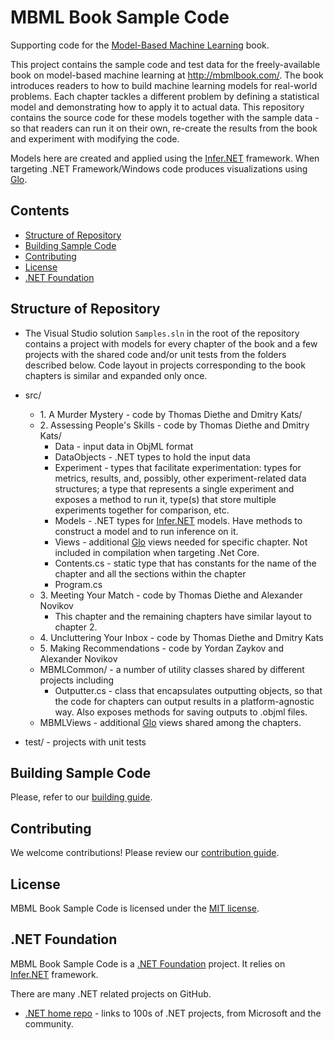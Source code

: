 # MBML Book Sample Code

Supporting code for the [Model-Based Machine Learning](http://mbmlbook.com/) book.

This project contains the sample code and test data for the freely-available book on model-based machine learning at http://mbmlbook.com/. The book introduces readers to how to build machine learning models for real-world problems. Each chapter tackles a different problem by defining a statistical model and demonstrating how to apply it to actual data. This repository contains the source code for these models together with the sample data - so that readers can run it on their own, re-create the results from the book and experiment with modifying the code.

Models here are created and applied using the [Infer.NET](https://github.com/dotnet/infer) framework.
When targeting .NET Framework/Windows code produces visualizations using [Glo](GLO.md).

## Contents

- [Structure of Repository](#structure-of-repository)
- [Building Sample Code](#building-sample-code)
- [Contributing](#contributing)
- [License](#license)
- [.NET Foundation](#.net-foundation)

## Structure of Repository

* The Visual Studio solution `Samples.sln` in the root of the repository contains a project with models for every chapter of the book and a few projects with the shared code and/or unit tests from the folders described below. Code layout in projects corresponding to the book chapters is similar and expanded only once.

* src/
    * 1\. A Murder Mystery - code by Thomas Diethe and Dmitry Kats/
    * 2\. Assessing People's Skills - code by Thomas Diethe and Dmitry Kats/
        * Data - input data in ObjML format
        * DataObjects - .NET types to hold the input data
        * Experiment - types that facilitate experimentation: types for metrics, results, and, possibly, other experiment-related data structures; a type that represents a single experiment and exposes a method to run it, type(s) that store multiple experiments together for comparison, etc.
        * Models - .NET types for [Infer.NET](https://github.com/dotnet/infer) models. Have methods to construct a model and to run inference on it.
        * Views - additional [Glo](GLO.md) views needed for specific chapter. Not included in compilation when targeting .Net Core.
        * Contents.cs - static type that has constants for the name of the chapter and all the sections within the chapter
        * Program.cs
    * 3\. Meeting Your Match - code by Thomas Diethe and Alexander Novikov
        * This chapter and the remaining chapters have similar layout to chapter 2.
    * 4\. Uncluttering Your Inbox - code by Thomas Diethe and Dmitry Kats
    * 5\. Making Recommendations - code by Yordan Zaykov and Alexander Novikov
    * MBMLCommon/ -  a number of utility classes shared by different projects including
        * Outputter.cs - class that encapsulates outputting objects, so that the code for chapters can output results in a platform-agnostic way. Also exposes methods for saving outputs to .objml files. 
    * MBMLViews - additional [Glo](GLO.md) views shared among the chapters.
* test/ - projects with unit tests

## Building Sample Code

Please, refer to our [building guide](BUILDING.md).

## Contributing

We welcome contributions! Please review our [contribution guide](CONTRIBUTING.md).

## License

MBML Book Sample Code is licensed under the [MIT license](LICENSE).

## .NET Foundation

MBML Book Sample Code is a [.NET Foundation](https://www.dotnetfoundation.org/projects) project.
It relies on [Infer.NET](https://github.com/dotnet/infer) framework.

There are many .NET related projects on GitHub.

- [.NET home repo](https://github.com/Microsoft/dotnet) - links to 100s of .NET projects, from Microsoft and the community.
